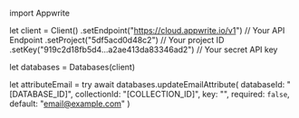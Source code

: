 import Appwrite

let client = Client()
    .setEndpoint("https://cloud.appwrite.io/v1") // Your API Endpoint
    .setProject("5df5acd0d48c2") // Your project ID
    .setKey("919c2d18fb5d4...a2ae413da83346ad2") // Your secret API key

let databases = Databases(client)

let attributeEmail = try await databases.updateEmailAttribute(
    databaseId: &quot;[DATABASE_ID]&quot;,
    collectionId: &quot;[COLLECTION_ID]&quot;,
    key: &quot;&quot;,
    required: `false`,
    default: &quot;email@example.com&quot;
)

